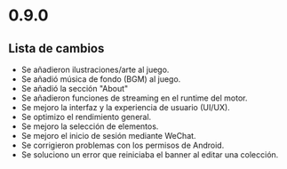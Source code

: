 # 0.9.0

## Lista de cambios

- Se añadieron ilustraciones/arte al juego.
- Se añadió música de fondo (BGM) al juego.
- Se añadió la sección "About"
- Se añadieron funciones de streaming en el runtime del motor.
- Se mejoro la interfaz y la experiencia de usuario (UI/UX).
- Se optimizo el rendimiento general.
- Se mejoro la selección de elementos.
- Se mejoro el inicio de sesión mediante WeChat.
- Se corrigieron problemas con los permisos de Android.
- Se soluciono un error que reiniciaba el banner al editar una colección.
